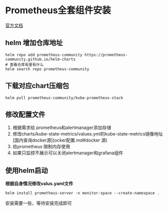 # Prometheus全套组件安装
[官方文档](https://github.com/prometheus-community/helm-charts/blob/main/charts/kube-prometheus-stack/README.md)
## helm 增加仓库地址
```
helm repo add prometheus-community https://prometheus-community.github.io/helm-charts
# 查看仓库有里有什么
helm search repo prometheus-community
```
## 下载对应chart压缩包
```
helm pull prometheus-community/kube-prometheus-stack
```
## 修改配置文件
1. 根据需求给 prometheus和alertmanager添加存储
2. 修改charts/kube-state-metrics/values.yml的kube-state-metrics镜像地址 [国内查询docker源](ocker配置.md#docker 源)
3. 给prometheus 限制内存使用
4. 如果只监控不展示可以关闭alertmanager和grafana组件
## 使用helm启动
**根据自身情况修改valus.yaml文件**

```
helm install prometheus-server -n monitor-space --create-namespace .
```
安装需要一些，等待安装完成即可